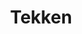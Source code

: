 ---
title: Tekken
crosslinks:
- Kappa
- fightsticks
- StreetFighter
- VirtualCosplay
- GameDealsMeta
- CrackWatch
- kappa
- SquaredCircle
- Fighters
- pcmasterrace
- Overwatch
- TekkenTaikai
- mylittlepony
- Games
- gaming
- DotA2
- PS4
- pcgaming
- Monitors
---